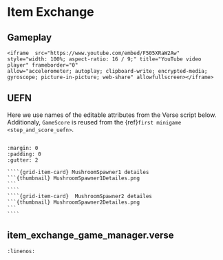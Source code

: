 # Item Exchange

## Gameplay

```{raw} html
<iframe  src="https://www.youtube.com/embed/F505XRaW2Aw" 
style="width: 100%; aspect-ratio: 16 / 9;" title="YouTube video player" frameborder="0" 
allow="accelerometer; autoplay; clipboard-write; encrypted-media; gyroscope; picture-in-picture; web-share" allowfullscreen></iframe>
```


## UEFN

Here we use names of the editable attributes from the Verse script below. Additionaly, `GameScore` is reused from the {ref}`first minigame <step_and_score_uefn>`.

```{thumbnail} item_exchange.svg
```

`````{grid} 2
:margin: 0
:padding: 0
:gutter: 2

````{grid-item-card} MushroomSpawner1 detailes
```{thumbnail} MushroomSpawner1Detailes.png
```
````
````{grid-item-card}  MushroomSpawner2 detailes
```{thumbnail} MushroomSpawner2Detailes.png
```
````
`````

## item_exchange_game_manager.verse

```{literalinclude} ../_code_samples/item_exchange_game_manager.verse
:linenos:
```